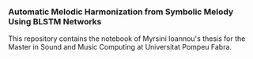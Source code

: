 ### Automatic Melodic Harmonization from Symbolic Melody Using BLSTM Networks
This repository contains the notebook of Myrsini Ioannou's thesis for the Master in Sound and Music Computing at Universitat Pompeu Fabra.
